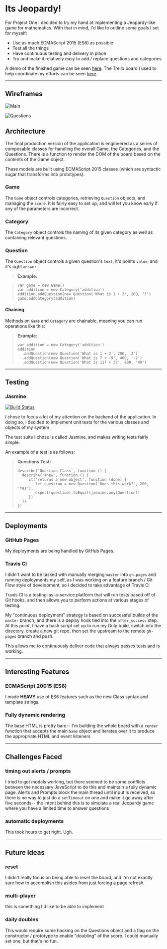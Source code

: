 
Its Jeopardy!
===================

For Project One I decided to try my hand at implementing a Jeopardy-like game for mathematics. With that in mind, I'd like to outline some goals I set for myself:

* Use as much ECMAScript 2015 (ES6) as possible
* Test all the things
* Have continuous testing and delivery in place
* Try and make it relatively easy to add / replace questions and categories

A demo of the finished game can be seen [here](http://dydx.github.io/jeopardy). The Trello board I used to help coordinate my efforts can be seen [here](https://trello.com/b/mdHJ5k2Z/week-one-project-jeopardy). 

----------

Wireframes
--------------
![Main](http://imgur.com/LyDbBca.png)

![Questions](http://imgur.com/AoaddE4.png)


Architecture
-------------
The final production version of the application is engineered as a series of composable classes for handling the overall Game, the Categories, and the Questions. There is a function to render the DOM of the board based on the contents of the Game object.

These models are built using ECMAScript 2015 classes (which are syntactic sugar that transforms into prototypes).

### Game
The `Game` object controls categories, retrieving `Question` objects, and managing the `score`. It is fairly easy to set up, and will let you know early if any of the parameters are incorrect.

### Category
The `Category` object controls the naming of its given category as well as containing relevant questions. 

### Question
The `Question` object  controls a given question's `text`, it's points `value`, and it's right `answer`. 

> **Example:**

> ```
> var game = new Game()
> var addition = new Category('addition')
> addition.addQuestion(new Question('What is 1 + 2', 200, '3')
> game.addCategory(addition)
> ```

#### Chaining
Methods on `Game` and `Category` are chainable, meaning you can run operations like this:

> **Example:**
> ```
> var addition = new Category('addition')
> addition
>   .addQuestion(new Question('What is 1 + 2', 200, '3')
>   .addQuestion(new Question('What is 7 + -9', 400, '-2')
>   .addQuestion(new Question('What is 117 + 32', 800, '49')
> ```

----------

Testing
-------------

### Jasmine

[![Build Status](https://travis-ci.org/dydx/jeopardy.svg?branch=master)](https://travis-ci.org/dydx/jeopardy)

I chose to focus a lot of my attention on the backend of the application. In doing so, I decided to implement unit tests for the various classes and objects of my system

The test suite I chose is called Jasmine, and makes writing tests fairly simple.

An example of a test is as follows:

> **Questions Test:**
> ```
> describe('Question Class', function () {
>   describe('#new', function () {
>      it('returns a new object', function (done) {
>         let question = new Question('Does this work?', 200, 'Yes');
>         expect(question).toEqual(jasmine.any(Question))
>      })
>   })
> })
> ```


----------

Deployments
-------------

### GitHub Pages
My deployments are being handled by GitHub Pages.

### Travis CI
I didn't want to be tasked with manually merging `master` into `gh-pages` and running deployments my self, as I was working on a feature branch / Git Flow style of development, so I decided to take advantage of Travis CI

Travis CI is a testing-as-a-service platform that will run tests based off of Git hooks, and then allows you to perform actions at various stages of testing.

My "continuous deployment" strategy is based on successful builds of the `master` branch, and there is a deploy hook tied into the `after_success` step. At this point, I have a bash script set up to run my Gulp build, switch into the directory, create a new git repo, then set the upstream to the remote `gh-pages` branch and push.

This allows me to continuously deliver code that always passes tests and is working.

----------

Interesting Features
-------------
### ECMAScript 20015 (ES6)
I made **HEAVY** use of ES6 features such as the new Class syntax and template strings.

### Fully dynamic rendering
The base HTML is pretty bare-- I'm building the whole board with a `render` function that accepts the main `Game` object and iterates over it to produce the appropriate HTML and event listeners

----------
Challenges Faced
-------------
### timing out alerts / prompts
I tried to get modals working, but there seemed to be some conflicts between the necessary JavaScript to do this and maintain a fully dynamic page. Alerts and Prompts block the main thread until input is received, so there is no way to just do a `setTimeout` on one and make it go away after five seconds-- the intent behind this is to simulate a real Jeopardy game where you have a limited time to answer questions

### automatic deployments
This took hours to get right. Ugh.

----------

Future Ideas
-------------

### reset
I didn't really focus on being able to reset the board, and I'm not exactly sure how to accomplish this asides from just forcing a page refresh.

### multi-player
this is something I'd like to be able to implement

### daily doubles
This would require some hacking on the Questions object and a flag on the constructor / prototype to enable "doubling" of the score. I could manually set one, but that's no fun.

